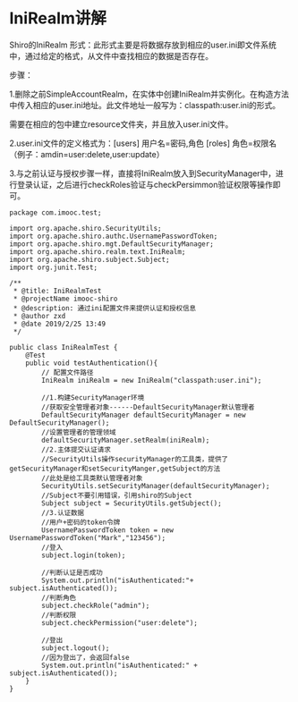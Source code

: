 # IniRealm讲解

Shiro的IniRealm 形式：此形式主要是将数据存放到相应的user.ini即文件系统中，通过给定的格式，从文件中查找相应的数据是否存在。

步骤：

1.删除之前SimpleAccountRealm，在实体中创建IniRealm并实例化。在构造方法中传入相应的user.ini地址。此文件地址一般写为：classpath:user.ini的形式。

  需要在相应的包中建立resource文件夹，并且放入user.ini文件。

2.user.ini文件的定义格式为：[users] 用户名=密码,角色 [roles] 角色=权限名（例子：amdin=user:delete,user:update）

3.与之前认证与授权步骤一样，直接将IniRealm放入到SecurityManager中，进行登录认证，之后进行checkRoles验证与checkPersimmon验证权限等操作即可。

```
package com.imooc.test;

import org.apache.shiro.SecurityUtils;
import org.apache.shiro.authc.UsernamePasswordToken;
import org.apache.shiro.mgt.DefaultSecurityManager;
import org.apache.shiro.realm.text.IniRealm;
import org.apache.shiro.subject.Subject;
import org.junit.Test;

/**
 * @title: IniRealmTest
 * @projectName imooc-shiro
 * @description: 通过ini配置文件来提供认证和授权信息
 * @author zxd
 * @date 2019/2/25 13:49
 */

public class IniRealmTest {
    @Test
    public void testAuthentication(){
        // 配置文件路径
        IniRealm iniRealm = new IniRealm("classpath:user.ini");

        //1.构建SecurityManager环境
        //获取安全管理者对象------DefaultSecurityManager默认管理者
        DefaultSecurityManager defaultSecurityManager = new DefaultSecurityManager();
        //设置管理者的管理领域
        defaultSecurityManager.setRealm(iniRealm);
        //2.主体提交认证请求
        //SecurityUtils操作securityManager的工具类，提供了getSecurityManager和setSecurityManger,getSubject的方法
        //此处是给工具类默认管理者对象
        SecurityUtils.setSecurityManager(defaultSecurityManager);
        //Subject不要引用错误，引用shiro的Subject
        Subject subject = SecurityUtils.getSubject();
        //3.认证数据
        //用户+密码的token令牌
        UsernamePasswordToken token = new UsernamePasswordToken("Mark","123456");
        //登入
        subject.login(token);

        //判断认证是否成功
        System.out.println("isAuthenticated:"+ subject.isAuthenticated());
        //判断角色
        subject.checkRole("admin");
        //判断权限
        subject.checkPermission("user:delete");

        //登出
        subject.logout();
        //因为登出了，会返回false
        System.out.println("isAuthenticated:" + subject.isAuthenticated());
    }
}
```